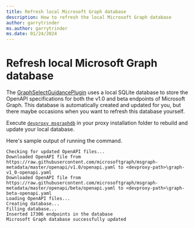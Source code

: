 ```yaml
---
title: Refresh local Microsoft Graph database
description: How to refresh the local Microsoft Graph database
author: garrytrinder
ms.author: garrytrinder
ms.date: 01/24/2024
---
```


# Refresh local Microsoft Graph database

The [GraphSelectGuidancePlugin](../technical-reference/GraphSelectGuidancePlugin.md) uses a local SQLite database to store the OpenAPI specifications for both the v1.0 and beta endpoints of Microsoft Graph. This database is automatically created and updated for you, but there maybe occasions when you want to refresh this database yourself.

Execute [`devproxy msgraphdb`](../technical-reference/msgraphdb.md) in your proxy installation folder to rebuild and update your local database.

Here's sample output of running the command.

```text
Checking for updated OpenAPI files...
Downloaded OpenAPI file from https://raw.githubusercontent.com/microsoftgraph/msgraph-metadata/master/openapi/v1.0/openapi.yaml to <devproxy-path>\graph-v1_0-openapi.yaml
Downloaded OpenAPI file from https://raw.githubusercontent.com/microsoftgraph/msgraph-metadata/master/openapi/beta/openapi.yaml to <devproxy-path>\graph-beta-openapi.yaml
Loading OpenAPI files...
Creating database...
Filling database...
Inserted 17306 endpoints in the database
Microsoft Graph database successfully updated
```
